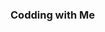 <h3>Codding with Me</h3>
<a href="https://cdnb.artstation.com/p/assets/images/images/029/480/193/large/aaron-truehitt-faye-beach-f.jpg">
